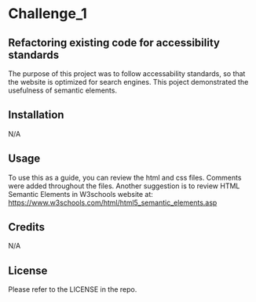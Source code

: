 # Challenge_1

## Refactoring existing code for accessibility standards

The purpose of this project was to follow accessability standards, so that the website is optimized for search engines. This poject demonstrated the usefulness
of semantic elements.


## Installation

N/A

## Usage

To use this as a guide, you can review the html and css files. Comments were added throughout the files. Another suggestion is to review HTML Semantic Elements in W3schools website at: 
https://www.w3schools.com/html/html5_semantic_elements.asp 

## Credits

N/A

## License

Please refer to the LICENSE in the repo.

